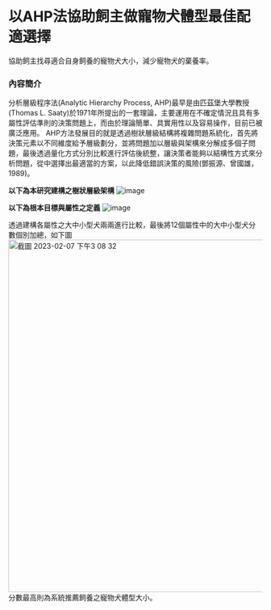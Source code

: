 # 以AHP法協助飼主做寵物犬體型最佳配適選擇
協助飼主找尋適合自身飼養的寵物犬大小，減少寵物犬的棄養率。

### 內容簡介
分析層級程序法(Analytic Hierarchy Process, AHP)最早是由匹茲堡大學教授(Thomas L. Saaty)於1971年所提出的一套理論，主要運用在不確定情況且具有多屬性評估準則的決策問題上，而由於理論簡單、具實用性以及容易操作，目前已被廣泛應用。
AHP方法發展目的就是透過樹狀層級結構將複雜問題系統化，首先將決策元素以不同維度給予層級劃分，並將問題加以層級與架構來分解成多個子問題，最後透過量化方式分別比較進行評估後統整，讓決策者能夠以結構性方式來分析問題，從中選擇出最適當的方案，以此降低錯誤決策的風險(鄧振源、曾國雄，1989)。

**以下為本研究建構之樹狀層級架構**
 ![image](https://user-images.githubusercontent.com/81035275/217170054-4f81ce1f-330f-42a1-900e-b042846e5a7b.png)
 
**以下為根本目標與屬性之定義**
 ![image](https://user-images.githubusercontent.com/81035275/217171029-8fb5b5c0-933b-42ed-89a6-e52af0a9421b.png)

透過建構各屬性之大中小型犬兩兩進行比較，最後將12個屬性中的大中小型犬分數個別加總，如下圖
<img width="698" alt="截圖 2023-02-07 下午3 08 32" src="https://user-images.githubusercontent.com/81035275/217172618-40556513-e63c-4f24-82a1-f000d2784b69.png">
分數最高則為系統推薦飼養之寵物犬體型大小。
